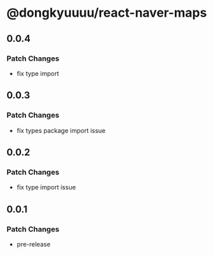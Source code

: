 # @dongkyuuuu/react-naver-maps

## 0.0.4

### Patch Changes

- fix type import

## 0.0.3

### Patch Changes

- fix types package import issue

## 0.0.2

### Patch Changes

- fix type import issue

## 0.0.1

### Patch Changes

- pre-release
